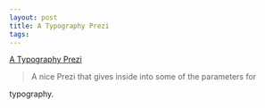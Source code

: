 ```yaml
---
layout: post
title: A Typography Prezi
tags: 
---
```

[A Typography Prezi][1]

><p>A nice Prezi that gives inside into some of the parameters for
typography.<p>

   [1]: http://prezi.com/ufnrer-swszq/typography/

